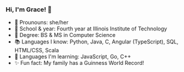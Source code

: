 ### Hi, I'm Grace! 👋

- 🌙 Prounouns: she/her
- 🏫 School & year: Fourth year at Illinois Institute of Technology
- 📜 Degree: BS & MS in Computer Science
- 📚 Languages I know: Python, Java, C, Angular (TypeScript), SQL, HTML/CSS, Scala
- 🌱 Languages I'm learning: JavaScript, Go, C++
- ✨ Fun fact: My family has a Guinness World Record!
